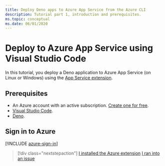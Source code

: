 ```yaml
---
title: Deploy Deno apps to Azure App Service from the Azure CLI
description: Tutorial part 1, introduction and prerequisites.
ms.topic: conceptual
ms.date: 06/01/2020
---
```


# Deploy to Azure App Service using Visual Studio Code

In this tutorial, you deploy a Deno application to Azure App Service (on Linux or Windows) using the [App Service extension](https://marketplace.visualstudio.com/items?itemName=ms-azuretools.vscode-azureappservice).

## Prerequisites

- An Azure account with an active subscription. [Create one for free](https://azure.microsoft.com/free/?utm_source=campaign&utm_campaign=vscode-tutorial-appservice-extension&mktingSource=vscode-tutorial-appservice-extension).
- [Visual Studio Code](https://code.visualstudio.com/).
- [Deno](https://deno.land/#installation).

## Sign in to Azure

[!INCLUDE [azure-sign-in](includes/azure-sign-in.md)]

> [!div class="nextstepaction"]
> [I installed the Azure extension](tutorial-vscode-azure-app-service-deno-02.md) [I ran into an issue](https://www.research.net/r/PWZWZ52?tutorial=deno-deployment-azureappservice&step=getting-started)

